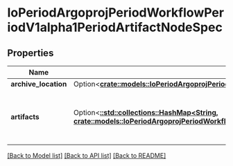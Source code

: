 # IoPeriodArgoprojPeriodWorkflowPeriodV1alpha1PeriodArtifactNodeSpec

## Properties

Name | Type | Description | Notes
------------ | ------------- | ------------- | -------------
**archive_location** | Option<[**crate::models::IoPeriodArgoprojPeriodWorkflowPeriodV1alpha1PeriodArtifactLocation**](io.argoproj.workflow.v1alpha1.ArtifactLocation.md)> |  | [optional]
**artifacts** | Option<[**::std::collections::HashMap<String, crate::models::IoPeriodArgoprojPeriodWorkflowPeriodV1alpha1PeriodArtifact>**](io.argoproj.workflow.v1alpha1.Artifact.md)> | Artifacts maps artifact name to Artifact description | [optional]

[[Back to Model list]](../README.md#documentation-for-models) [[Back to API list]](../README.md#documentation-for-api-endpoints) [[Back to README]](../README.md)


